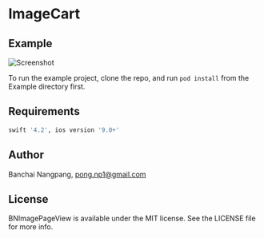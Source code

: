 # ImageCart

## Example

![Screenshot](http://g.recordit.co/ifPymrIQ0t.gif)

To run the example project, clone the repo, and run `pod install` from the Example directory first.

## Requirements

```ruby
swift '4.2', ios version '9.0+'
```
## Author

Banchai Nangpang, pong.np1@gmail.com

## License

BNImagePageView is available under the MIT license. See the LICENSE file for more info.

